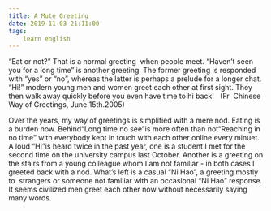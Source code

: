 ```yaml
---
title: A Mute Greeting
date: 2019-11-03 21:11:00
tags:
    learn english
---
```

“Eat or not?” That is a normal greeting 
when people meet. “Haven’t seen you for a long time” is another
greeting. The former greeting is responded with “yes” or “no”, whereas
the latter is perhaps a prelude for a longer chat. “Hi!” modern young men and women greet each other at first sight. They
then walk away quickly before you even have time to hi back!   (Fr  Chinese
Way of Greetings, June 15th.2005)

Over the years, my way of greetings is simplified
with a mere nod. Eating is a burden now. Behind“Long time no see”is more often
than not“Reaching in no time” with everybody kept in touch with each other online
every minuet. A loud “Hi”is heard twice in the past year, one is a student I
met for the second time on the university campus last October. Another is a
greeting on the stairs from a young colleague whom I am not familiar - in both
cases I greeted back with a nod. What’s left is a casual “Ni Hao”, a
greeting mostly to  strangers or someone
not familiar with an occasional “Ni Hao” response. It seems civilized men greet
each other now without necessarily saying many words.